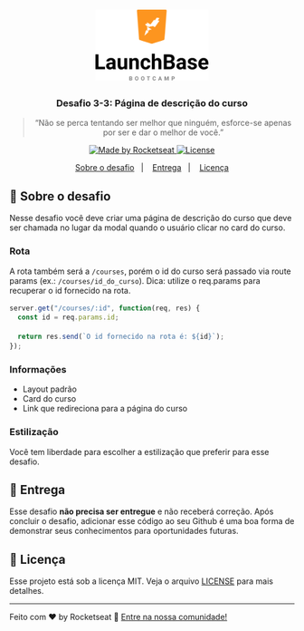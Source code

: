<h1 align="center">
    <img alt="Launchbase" src="logo.svg" width="200px" />
</h1>

<h3 align="center">
  Desafio 3-3: Página de descrição do curso
</h3>

<blockquote align="center">“Não se perca tentando ser melhor que ninguém, esforce-se apenas por ser e dar o melhor de você.”</blockquote>

<p align="center">

  <a href="https://rocketseat.com.br">
    <img alt="Made by Rocketseat" src="https://img.shields.io/badge/made%20by-Rocketseat-%23F8952D">
  </a>

  <a href="LICENSE" >
    <img alt="License" src="https://img.shields.io/badge/license-MIT-%23F8952D">
  </a>

</p>

<p align="center">
  <a href="#rocket-sobre-o-desafio">Sobre o desafio</a>&nbsp;&nbsp;&nbsp;|&nbsp;&nbsp;&nbsp;
  <a href="#calendar-entrega">Entrega</a>&nbsp;&nbsp;&nbsp;|&nbsp;&nbsp;&nbsp;
  <a href="#memo-licença">Licença</a>
</p>

## :rocket: Sobre o desafio

Nesse desafio você deve criar uma página de descrição do curso que deve ser chamada no lugar da modal quando o usuário clicar no card do curso.

### Rota

A rota também será a `/courses`, porém o id do curso será passado via route params (ex.: `/courses/id_do_curso`). Dica: utilize o req.params para recuperar o id fornecido na rota.

```js
server.get("/courses/:id", function(req, res) {
  const id = req.params.id;

  return res.send(`O id fornecido na rota é: ${id}`);
});
```

### Informações

- Layout padrão
- Card do curso
- Link que redireciona para a página do curso

### Estilização

Você tem liberdade para escolher a estilização que preferir para esse desafio.

## :calendar: Entrega

Esse desafio **não precisa ser entregue** e não receberá correção. Após concluir o desafio, adicionar esse código ao seu Github é uma boa forma de demonstrar seus conhecimentos para oportunidades futuras.

## :memo: Licença

Esse projeto está sob a licença MIT. Veja o arquivo [LICENSE](LICENSE) para mais detalhes.

---

Feito com ♥ by Rocketseat :wave: [Entre na nossa comunidade!](https://discordapp.com/invite/gCRAFhc)
